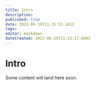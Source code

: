 ```yaml
---
title: Intro
description: 
published: true
date: 2022-06-19T21:35:53.181Z
tags: 
editor: markdown
dateCreated: 2022-06-19T21:23:17.949Z
---
```


# Intro

Some content will land here soon.
